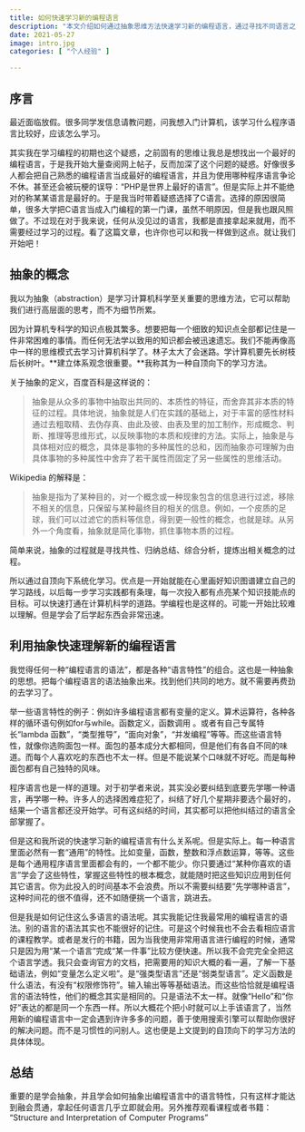 ```yaml
---
title: 如何快速学习新的编程语言
description: "本文介绍如何通过抽象思维方法快速学习新的编程语言，通过寻找不同语言之间的共性，建立知识框架，从而避免陷入语法细节的困境，实现融会贯通的学习效果。"
date: 2021-05-27
image: intro.jpg
categories: [ "个人经验" ]

---
```


## 序言

最近面临放假。很多同学发信息请教问题，问我想入门计算机，该学习什么程序语言比较好，应该怎么学习。

其实我在学习编程的初期也这个疑惑，之前固有的思维让我总是想找出一个最好的编程语言，于是我开始大量查阅网上帖子，反而加深了这个问题的疑惑。好像很多人都会把自己熟悉的编程语言当成最好的编程语言，并且为使用哪种程序语言争论不休。甚至还会被玩梗的误导：“PHP是世界上最好的语言”。但是实际上并不能绝对的称某某语言是最好的。于是我当时带着疑惑选择了C语言。选择的原因很简单，很多大学把C语言当成入门编程的第一门课，虽然不明原因，但是我也跟风照做了。不过现在对于我来说，任何从没见过的语言，我都是直接拿起来就用，而不需要经过学习的过程。看了这篇文章，也许你也可以和我一样做到这点。就让我们开始吧！



## 抽象的概念

我以为抽象（abstraction）是学习计算机科学至关重要的思维方法，它可以帮助我们进行高层面的思考，而不为细节所累。

因为计算机专科学的知识点极其繁多。想要把每一个细致的知识点全部都记住是一件非常困难的事情。而任何无法学以致用的知识都会被迅速遗忘。我们不能再像高中一样的思维模式去学习计算机科学了。林子太大了会迷路。学计算机要先长树枝后长树叶。**建立体系观念很重要。**我称其为一种自顶向下的学习方法。

关于抽象的定义，百度百科是这样说的：

> 抽象是从众多的事物中抽取出共同的、本质性的特征，而舍弃其非本质的特征的过程。具体地说，抽象就是人们在实践的基础上，对于丰富的感性材料通过去粗取精、去伪存真、由此及彼、由表及里的加工制作，形成概念、判断、推理等思维形式，以反映事物的本质和规律的方法。实际上，抽象是与具体相对应的概念，具体是事物的多种属性的总和，因而抽象亦可理解为由具体事物的多种属性中舍弃了若干属性而固定了另一些属性的思维活动。

Wikipedia 的解释是：

> 抽象是指为了某种目的，对一个概念或一种现象包含的信息进行过滤，移除不相关的信息，只保留与某种最终目的相关的信息。例如，一个皮质的足球，我们可以过滤它的质料等信息，得到更一般性的概念，也就是球。从另外一个角度看，抽象就是简化事物，抓住事物本质的过程。

简单来说，抽象的过程就是寻找共性、归纳总结、综合分析，提炼出相关概念的过程。

所以通过自顶向下系统化学习。优点是一开始就能在心里画好知识图谱建立自己的学习路线，以后每一步学习实践都有条理，每一次投入都有点亮某个知识技能点的目标。可以快速打通在计算机科学的道路。学编程也是这样的。可能一开始比较难以理解。但是学会了后学起东西会非常迅速。



## 利用抽象快速理解新的编程语言

我觉得任何一种“编程语言的语法”，都是各种“语言特性”的组合。这也是一种抽象的思想。把每个编程语言的语法抽象出来。找到他们共同的地方。就不需要再费劲的去学习了。

举一些语言特性的例子：例如许多编程语言都有变量的定义。算术运算符，各种各样的循环语句例如for与while。函数定义，函数调用 。或者有自己专属特长“lambda 函数”，“类型推导”，“面向对象”，“并发编程”等等。而这些语言特性，就像你选购面包一样。面包的基本成分大都相同，但是他们有各自不同的味道。而每个人喜欢吃的东西也不太一样。但是不能说某个口味就不好吃。而是每种面包都有自己独特的风味。

程序语言也是一样的道理。对于初学者来说，其实没必要纠结到底要先学哪一种语言，再学哪一种。许多人的选择困难症犯了，纠结了好几个星期非要选个最好的，结果一个语言都还没开始学。可有这纠结的时间，其实都可以把他纠结过的语言全部掌握了。

但是这和我所说的快速学习新的编程语言有什么关系呢。但是实际上。每一种语言里面必然有一套“通用”的特性。比如变量，函数，整数和浮点数运算，等等。这些是每个通用程序语言里面都会有的，一个都不能少。你只要通过“某种你喜欢的语言”学会了这些特性，掌握这些特性的根本概念，就能随时把这些知识应用到任何其它语言。你为此投入的时间基本不会浪费。所以不需要纠结要“先学哪种语言”，这种时间花的很不值得，还不如随便挑一个语言，跳进去。

但是我是如何记住这么多语言的语法呢。其实我能记住我最常用的编程语言的语法。别的语言的语法其实也不能很好的记住。可是这个时候我也不会去看相应语言的课程教学。或者是发行的书籍，因为当我使用非常用语言进行编程的时候，通常只是因为用“某一个语言”完成“某一件事”比较方便快速。所以我不会完完全全把这个语言学透。我只会查询官方的文档，把需要用的知识大概的看一遍，了解一下基础语法，例如“变量怎么定义啦”。是“强类型语言”还是“弱类型语言”。定义函数是什么语法，有没有“权限修饰符”。输入输出等等基础语法。而这些恰恰就是编程语言的语法特性，他们的概念其实是相同的。只是语法不太一样。就像“Hello”和“你好”表达的都是同一个东西一样。所以大概花个把小时就可以上手该语言了，当然用新的编程语言中一定会遇到许许多多的问题，善于使用搜索引擎可以帮助你很好的解决问题。而不是习惯性的问别人。这也便是上文提到的自顶向下的学习方法的具体体现。

## 总结

重要的是学会抽象，并且学会如何抽象出编程语言中的语言特性，只有这样才能达到融会贯通，拿起任何语言几乎立即就会用。另外推荐观看课程或者书籍： “Structure and Interpretation of Computer Programs”



